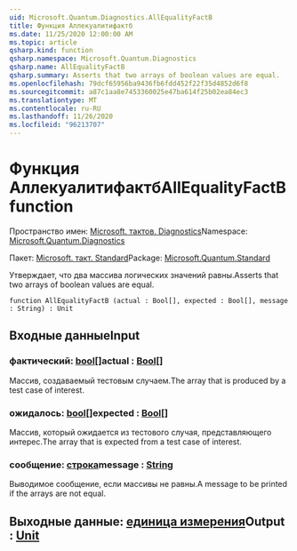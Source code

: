 ```yaml
---
uid: Microsoft.Quantum.Diagnostics.AllEqualityFactB
title: Функция Аллекуалитифактб
ms.date: 11/25/2020 12:00:00 AM
ms.topic: article
qsharp.kind: function
qsharp.namespace: Microsoft.Quantum.Diagnostics
qsharp.name: AllEqualityFactB
qsharp.summary: Asserts that two arrays of boolean values are equal.
ms.openlocfilehash: 79dcf65956ba9436fb6fdd452f22f35d4852d6f8
ms.sourcegitcommit: a87c1aa8e7453360025e47ba614f25b02ea84ec3
ms.translationtype: MT
ms.contentlocale: ru-RU
ms.lasthandoff: 11/26/2020
ms.locfileid: "96213707"
---
```

# <a name="allequalityfactb-function"></a><span data-ttu-id="5a507-102">Функция Аллекуалитифактб</span><span class="sxs-lookup"><span data-stu-id="5a507-102">AllEqualityFactB function</span></span>

<span data-ttu-id="5a507-103">Пространство имен: [Microsoft. тактов. Diagnostics](xref:Microsoft.Quantum.Diagnostics)</span><span class="sxs-lookup"><span data-stu-id="5a507-103">Namespace: [Microsoft.Quantum.Diagnostics](xref:Microsoft.Quantum.Diagnostics)</span></span>

<span data-ttu-id="5a507-104">Пакет: [Microsoft. такт. Standard](https://nuget.org/packages/Microsoft.Quantum.Standard)</span><span class="sxs-lookup"><span data-stu-id="5a507-104">Package: [Microsoft.Quantum.Standard](https://nuget.org/packages/Microsoft.Quantum.Standard)</span></span>


<span data-ttu-id="5a507-105">Утверждает, что два массива логических значений равны.</span><span class="sxs-lookup"><span data-stu-id="5a507-105">Asserts that two arrays of boolean values are equal.</span></span>

```qsharp
function AllEqualityFactB (actual : Bool[], expected : Bool[], message : String) : Unit
```


## <a name="input"></a><span data-ttu-id="5a507-106">Входные данные</span><span class="sxs-lookup"><span data-stu-id="5a507-106">Input</span></span>

### <a name="actual--bool"></a><span data-ttu-id="5a507-107">фактический: [bool](xref:microsoft.quantum.lang-ref.bool)[]</span><span class="sxs-lookup"><span data-stu-id="5a507-107">actual : [Bool](xref:microsoft.quantum.lang-ref.bool)[]</span></span>

<span data-ttu-id="5a507-108">Массив, создаваемый тестовым случаем.</span><span class="sxs-lookup"><span data-stu-id="5a507-108">The array that is produced by a test case of interest.</span></span>


### <a name="expected--bool"></a><span data-ttu-id="5a507-109">ожидалось: [bool](xref:microsoft.quantum.lang-ref.bool)[]</span><span class="sxs-lookup"><span data-stu-id="5a507-109">expected : [Bool](xref:microsoft.quantum.lang-ref.bool)[]</span></span>

<span data-ttu-id="5a507-110">Массив, который ожидается из тестового случая, представляющего интерес.</span><span class="sxs-lookup"><span data-stu-id="5a507-110">The array that is expected from a test case of interest.</span></span>


### <a name="message--string"></a><span data-ttu-id="5a507-111">сообщение: [строка](xref:microsoft.quantum.lang-ref.string)</span><span class="sxs-lookup"><span data-stu-id="5a507-111">message : [String](xref:microsoft.quantum.lang-ref.string)</span></span>

<span data-ttu-id="5a507-112">Выводимое сообщение, если массивы не равны.</span><span class="sxs-lookup"><span data-stu-id="5a507-112">A message to be printed if the arrays are not equal.</span></span>



## <a name="output--unit"></a><span data-ttu-id="5a507-113">Выходные данные: [единица измерения](xref:microsoft.quantum.lang-ref.unit)</span><span class="sxs-lookup"><span data-stu-id="5a507-113">Output : [Unit](xref:microsoft.quantum.lang-ref.unit)</span></span>

